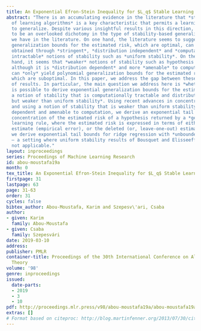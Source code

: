 ```yaml
---
title: An Exponential Efron-Stein Inequality for $L_q$ Stable Learning Rules
abstract: "There is an accumulating evidence in the literature that *stability
  of learning algorithms* is a key characteristic that permits a learning algorithm
  to generalize. Despite various insightful results in this direction, there seems
  to be an overlooked dichotomy in the type of stability-based generalization bounds
  we have in the literature. On one hand, the literature seems to suggest that exponential
  generalization bounds for the estimated risk, which are optimal, can be *only*
  obtained through *stringent*, *distribution independent* and *computationally
  intractable* notions of stability such as *uniform stability*. On the other
  hand, it seems that *weaker* notions of stability such as hypothesis stability,
  although it is *distribution dependent* and more *amenable* to computation,
  can *only* yield polynomial generalization bounds for the estimated risk,
  which are suboptimal. In this paper, we address the gap between these two regimes
  of results. In particular, the main question we address here is *whether it
  is possible to derive exponential generalization bounds for the estimated risk using
  a notion of stability that is computationally tractable and distribution dependent,
  but weaker than uniform stability*. Using recent advances in concentration inequalities,
  and using a notion of stability that is weaker than uniform stability but distribution
  dependent and amenable to computation, we derive an exponential tail bound for the
  concentration of the estimated risk of a hypothesis returned by a *general*
  learning rule, where the estimated risk is expressed in terms of either the resubstitution
  estimate (empirical error), or the deleted (or, leave-one-out) estimate. As an illustration
  we derive exponential tail bounds for ridge regression with *unbounded responses*
  – a setting where uniform stability results of Bousquet and Elisseeff (2002) are
  not applicable."
layout: inproceedings
series: Proceedings of Machine Learning Research
id: abou-moustafa19a
month: 0
tex_title: An Exponential Efron-Stein Inequality for $L_q$ Stable Learning Rules
firstpage: 31
lastpage: 63
page: 31-63
order: 31
cycles: false
bibtex_author: Abou-Moustafa, Karim and Szepesv\'ari, Csaba
author:
- given: Karim
  family: Abou-Moustafa
- given: Csaba
  family: Szepesvári
date: 2019-03-10
address: 
publisher: PMLR
container-title: Proceedings of the 30th International Conference on Algorithmic Learning
  Theory
volume: '98'
genre: inproceedings
issued:
  date-parts:
  - 2019
  - 3
  - 10
pdf: http://proceedings.mlr.press/v98/abou-moustafa19a/abou-moustafa19a.pdf
extras: []
# Format based on citeproc: http://blog.martinfenner.org/2013/07/30/citeproc-yaml-for-bibliographies/
---
```

